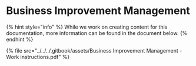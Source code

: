 # Business Improvement Management

{% hint style="info" %}
While we work on creating content for this documentation, more information can be found in the document below.
{% endhint %}

{% file src="../../../.gitbook/assets/Business Improvement Management - Work instructions.pdf" %}
